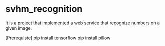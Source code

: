 # svhm_recognition
It is a project that implemented a web service that recognize numbers on a given image.

[Prerequiste]
pip install tensorflow
pip install pillow
